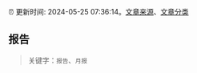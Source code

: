 :alarm_clock: 更新时间: 2024-05-25 07:36:14。[文章来源](/README.md)、[文章分类](/TAGS.md)

## 报告


> 关键字：`报告`、`月报`



